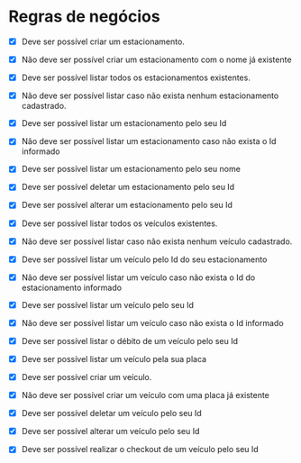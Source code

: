 ﻿# Regras de negócios

- [x] Deve ser possível criar um estacionamento.
- [x] Não deve ser possível criar um estacionamento com o nome já existente
- [x] Deve ser possível listar todos os estacionamentos existentes.
- [x] Não deve ser possível listar caso não exista nenhum estacionamento cadastrado.
- [x] Deve ser possível listar um estacionamento pelo seu Id
- [x] Não deve ser possível listar um estacionamento caso não exista o Id informado
- [x] Deve ser possível listar um estacionamento pelo seu nome
- [x] Deve ser possível deletar um estacionamento pelo seu Id
- [x] Deve ser possível alterar um estacionamento pelo seu Id

- [x] Deve ser possível listar todos os veículos existentes.
- [x] Não deve ser possível listar caso não exista nenhum veículo cadastrado.
- [x] Deve ser possível listar um veículo pelo Id do seu estacionamento
- [x] Não deve ser possível listar um veículo caso não exista o Id do estacionamento informado
- [x] Deve ser possível listar um veículo pelo seu Id
- [x] Não deve ser possível listar um veículo caso não exista o Id informado
- [x] Deve ser possível listar o débito de um veículo pelo seu Id
- [x] Deve ser possível listar um veículo pela sua placa
- [x] Deve ser possível criar um veículo.
- [x] Não deve ser possível criar um veículo com uma placa já existente
- [x] Deve ser possível deletar um veículo pelo seu Id
- [x] Deve ser possível alterar um veículo pelo seu Id
- [x] Deve ser possível realizar o checkout de um veículo pelo seu Id